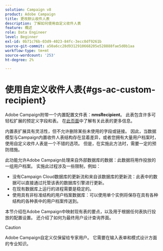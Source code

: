 ```yaml
---
solution: Campaign v8
product: Adobe Campaign
title: 更改默认收件人表
description: 了解如何使用自定义收件人表
feature: 概述
role: Data Engineer
level: Beginner
exl-id: 0b71c76b-03d9-4023-84fc-3ecc0df9261b
source-git-commit: a50a6cc28d9312910668205e528888fae5d0b1aa
workflow-type: tm+mt
source-wordcount: '253'
ht-degree: 2%

---
```


# 使用自定义收件人表{#gs-ac-custom-recipient}

Adobe Campaign附带一个内置配置文件表：**nmsRecipient**。 此表包含许多可轻松扩展的预定义字段和表。 在[此页面](datamodel.md#ootb-profiles)中了解有关此表的更多信息。

内置表扩展具有灵活性，但不允许删除某些未使用的字段或链接。 因此，当数据模型与Campaign内置收件人表结构存在显着差异，或者您拥有大量用户档案时，使用自定义收件人表是一个不错的选项。  但是，在实施此方法时，需要一定的预防措施。

此功能允许Adobe Campaign处理来自外部数据库的数据：此数据将用作投放的一组用户档案。 实施此过程涉及一些限制，例如：

* 没有Campaign Cloud数据库的更新流和来自该数据库的更新流：此表中的数据可以直接通过托管该表的数据库引擎进行更新。
* 在现有数据库上运行的进程需要是稳定的。
* 使用具有非标准结构的用户档案数据库：可以使用单个实例将保存在具有各种结构的各种表中的用户档案传送到。

本节介绍在Adobe Campaign中映射现有表的要点，以及用于根据任何表执行投放的配置设置。 还介绍了如何为最终用户设计查询界面。

>[!CAUTION]
>
>Adobe Campaign自定义仅保留给专家用户。 它需要在输入表单和模式设计方面的专业知识。

